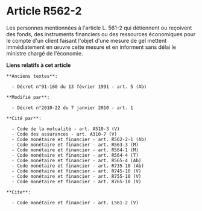 # Article R562-2

Les personnes mentionnées à l'article L. 561-2 qui détiennent ou reçoivent des fonds, des instruments financiers ou des
ressources économiques pour le compte d'un client faisant l'objet d'une mesure de gel mettent immédiatement en œuvre cette
mesure et en informent sans délai le ministre chargé de l'économie.

**Liens relatifs à cet article**

	**Anciens textes**:

	  - Décret n°91-160 du 13 février 1991 - art. 5 (Ab)

	**Modifié par**:

	  - Décret n°2010-22 du 7 janvier 2010 - art. 1

	**Cité par**:

	  - Code de la mutualité - art. A510-3 (V)
	  - Code des assurances - art. A310-7 (V)
	  - Code monétaire et financier - art. R562-2-1 (Ab)
	  - Code monétaire et financier - art. R563-3 (M)
	  - Code monétaire et financier - art. R564-1 (M)
	  - Code monétaire et financier - art. R564-4 (T)
	  - Code monétaire et financier - art. R565-4 (Ab)
	  - Code monétaire et financier - art. R735-10 (Ab)
	  - Code monétaire et financier - art. R745-10 (V)
	  - Code monétaire et financier - art. R755-10 (V)
	  - Code monétaire et financier - art. R765-10 (V)

	**Cite**:

	  - Code monétaire et financier - art. L561-2 (V)
